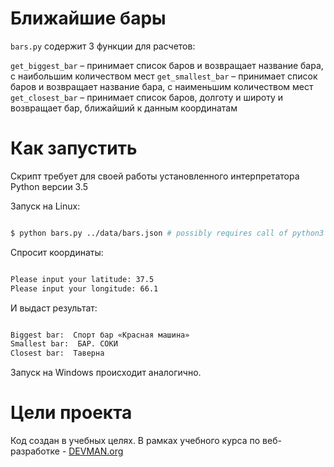 # Ближайшие бары

`bars.py` содержит 3 функции для расчетов:

`get_biggest_bar` – принимает список баров и возвращает название бара, с наибольшим количеством мест
`get_smallest_bar` – принимает список баров и возвращает название бара, с наименьшим количеством мест
`get_closest_bar` – принимает список баров, долготу и широту и возвращает бар, ближайший к данным координатам

# Как запустить

Скрипт требует для своей работы установленного интерпретатора Python версии 3.5

Запуск на Linux:

```bash

$ python bars.py ../data/bars.json # possibly requires call of python3 executive instead of just python

```
Спросит координаты:
```bash

Please input your latitude: 37.5
Please input your longitude: 66.1

```
И выдаст результат:
```bash

Biggest bar:  Спорт бар «Красная машина»
Smallest bar:  БАР. СОКИ
Closest bar:  Таверна

```

Запуск на Windows происходит аналогично.

# Цели проекта

Код создан в учебных целях. В рамках учебного курса по веб-разработке - [DEVMAN.org](https://devman.org)
